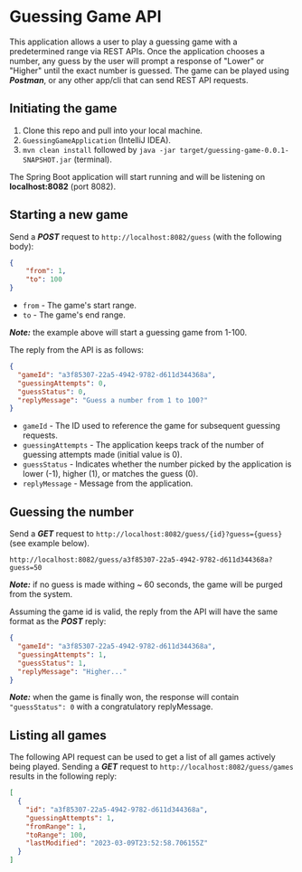 # Guessing Game API
This application allows a user to play a guessing game with a predetermined range via REST APIs. Once the application
chooses a number, any guess by the user will prompt a response of "Lower" or "Higher" until the exact number is guessed.
The game can be played using ***Postman***, or any other app/cli that can send REST API requests.

## Initiating the game
1. Clone this repo and pull into your local machine.
2. `GuessingGameApplication` (IntelliJ IDEA).
3. `mvn clean install` followed by `java -jar target/guessing-game-0.0.1-SNAPSHOT.jar` (terminal). 

The Spring Boot application will start running and will be listening on **localhost:8082** (port 8082).

## Starting a new game
Send a ***POST*** request to `http://localhost:8082/guess` (with the following body):
```json
{
    "from": 1,
    "to": 100
}
```
* `from` - The game's start range.
* `to` - The game's end range.

***Note:*** the example above will start a guessing game from 1-100.

The reply from the API is as follows:
```json
{
  "gameId": "a3f85307-22a5-4942-9782-d611d344368a",
  "guessingAttempts": 0,
  "guessStatus": 0,
  "replyMessage": "Guess a number from 1 to 100?"
}
```

* `gameId` - The ID used to reference the game for subsequent guessing requests.
* `guessingAttempts` - The application keeps track of the number of guessing attempts made (initial value is 0).
* `guessStatus` - Indicates whether the number picked by the application is lower (-1), higher (1), or matches the guess (0).
* `replyMessage` - Message from the application.

## Guessing the number
Send a ***GET*** request to `http://localhost:8082/guess/{id}?guess={guess}` (see example below).

```text
http://localhost:8082/guess/a3f85307-22a5-4942-9782-d611d344368a?guess=50
```
***Note:*** if no guess is made withing ~ 60 seconds, the game will be purged from the system.

Assuming the game id is valid, the reply from the API will have the same format as the ***POST*** reply:
```json
{
  "gameId": "a3f85307-22a5-4942-9782-d611d344368a",
  "guessingAttempts": 1,
  "guessStatus": 1,
  "replyMessage": "Higher..."
}
```
***Note:*** when the game is finally won, the response will contain `"guessStatus": 0` with a congratulatory replyMessage.

## Listing all games
The following API request can be used to get a list of all games actively being played.
Sending a ***GET*** request to `http://localhost:8082/guess/games` results in the following reply:
```json
[
  {
    "id": "a3f85307-22a5-4942-9782-d611d344368a",
    "guessingAttempts": 1,
    "fromRange": 1,
    "toRange": 100,
    "lastModified": "2023-03-09T23:52:58.706155Z"
  }
]
```
